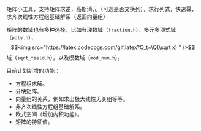 矩阵小工具，支持矩阵求逆，高斯消元（可选是否交换列），求行列式，快速幂，求齐次线性方程组基础解系（返回向量组）

矩阵的数域也有多种选择，比如有理数域（`fraction.h`），多元多项式域（`poly.h`），$$<img src="https://latex.codecogs.com/gif.latex?O_t=\Q(\sqrt x) " />$$ 域（`sqrt_field.h`），以及模数域（`mod_num.h`）。
 
目前计划新增的功能：

- 方程组求解。
- 分块矩阵。
- 向量组的关系，例如求出极大线性无关组等等。
- 非齐次线性方程组基础解系。
- 欧式空间（增加内积功能）。
- 矩阵的特征值。
